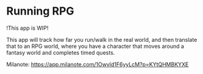 # Running RPG

!This app is WIP!

This app will track how far you run/walk in the real world, and then translate that to an RPG world, where you have a character that moves around a fantasy world and completes timed quests.

Milanote: https://app.milanote.com/1Owvld1F6yyLcM?p=KYtQHMBKYXE